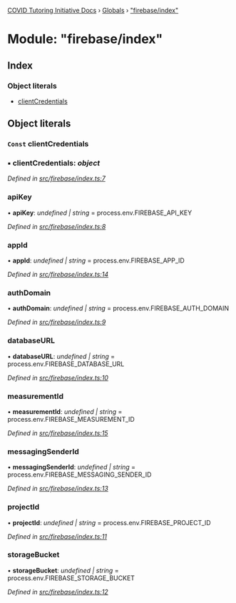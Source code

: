 [COVID Tutoring Initiative Docs](../README.md) › [Globals](../globals.md) › ["firebase/index"](_firebase_index_.md)

# Module: "firebase/index"

## Index

### Object literals

- [clientCredentials](_firebase_index_.md#const-clientcredentials)

## Object literals

### `Const` clientCredentials

### ▪ **clientCredentials**: _object_

_Defined in [src/firebase/index.ts:7](https://github.com/tutorbookapp/covid-tutoring/blob/7978780/src/firebase/index.ts#L7)_

### apiKey

• **apiKey**: _undefined | string_ = process.env.FIREBASE_API_KEY

_Defined in [src/firebase/index.ts:8](https://github.com/tutorbookapp/covid-tutoring/blob/7978780/src/firebase/index.ts#L8)_

### appId

• **appId**: _undefined | string_ = process.env.FIREBASE_APP_ID

_Defined in [src/firebase/index.ts:14](https://github.com/tutorbookapp/covid-tutoring/blob/7978780/src/firebase/index.ts#L14)_

### authDomain

• **authDomain**: _undefined | string_ = process.env.FIREBASE_AUTH_DOMAIN

_Defined in [src/firebase/index.ts:9](https://github.com/tutorbookapp/covid-tutoring/blob/7978780/src/firebase/index.ts#L9)_

### databaseURL

• **databaseURL**: _undefined | string_ = process.env.FIREBASE_DATABASE_URL

_Defined in [src/firebase/index.ts:10](https://github.com/tutorbookapp/covid-tutoring/blob/7978780/src/firebase/index.ts#L10)_

### measurementId

• **measurementId**: _undefined | string_ = process.env.FIREBASE_MEASUREMENT_ID

_Defined in [src/firebase/index.ts:15](https://github.com/tutorbookapp/covid-tutoring/blob/7978780/src/firebase/index.ts#L15)_

### messagingSenderId

• **messagingSenderId**: _undefined | string_ = process.env.FIREBASE_MESSAGING_SENDER_ID

_Defined in [src/firebase/index.ts:13](https://github.com/tutorbookapp/covid-tutoring/blob/7978780/src/firebase/index.ts#L13)_

### projectId

• **projectId**: _undefined | string_ = process.env.FIREBASE_PROJECT_ID

_Defined in [src/firebase/index.ts:11](https://github.com/tutorbookapp/covid-tutoring/blob/7978780/src/firebase/index.ts#L11)_

### storageBucket

• **storageBucket**: _undefined | string_ = process.env.FIREBASE_STORAGE_BUCKET

_Defined in [src/firebase/index.ts:12](https://github.com/tutorbookapp/covid-tutoring/blob/7978780/src/firebase/index.ts#L12)_
